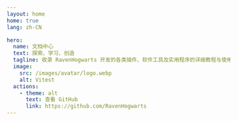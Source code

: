 ```yaml
---
layout: home
home: true
lang: zh-CN

hero:
  name: 文档中心
  text: 探索、学习、创造
  tagline: 收录 RavenHogwarts 开发的各类插件、软件工具及实用程序的详细教程与使用指南
  image:
    src: /images/avatar/logo.webp
    alt: Vitest
  actions:
    - theme: alt
      text: 查看 GitHub
      link: https://github.com/RavenHogwarts
---
```

<script setup lang="ts">
  import Home from "../.vitepress/theme/components/Home.vue"

  const categories = [
    {
      icon: 'Puzzle',
      title: 'Obsidian 插件',
      items: [
        {
          icon: 'Gavel',
          title: 'RavenHogwarts Toolkit(OTK)',
          description: '多功能工具包，提升工作效率',
          link: '/obsidian-ravenhogwarts-toolkit/'
        },
        {
          icon: 'CodeXml',
          title: 'Ace Code Editor',
          description: '使用 Ace 编辑器直接编辑代码文件',
          link: '/obsidian-ace-code-editor/'
        },
        {
          icon: 'Telescope',
          title: 'Yearly Glance',
          description: '年度事件概览，支持自定义管理',
          link: '/obsidian-yearly-glance/'
        },
        {
          icon: 'Image',
          title: 'Custom Icons',
          description: '为工作区与文档提供图标自定义',
          link: '/obsidian-custom-icons/'
        },
      ]
    }
  ]
</script>

<HomeUnderline />

<Home :categories="categories" />
